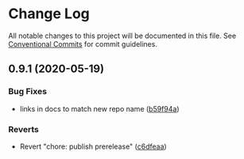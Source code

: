 # Change Log

All notable changes to this project will be documented in this file.
See [Conventional Commits](https://conventionalcommits.org) for commit guidelines.

## 0.9.1 (2020-05-19)


### Bug Fixes

* links in docs to match new repo name ([b59f94a](https://github.com/lola-tech/graphql-kimera/commit/b59f94a0fdb31b1bece906fc1c5ceca90ea5dec2))


### Reverts

* Revert "chore: publish prerelease" ([c6dfeaa](https://github.com/lola-tech/graphql-kimera/commit/c6dfeaa04b29ddb0a138e434e95debdbd4383298))
